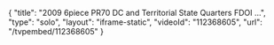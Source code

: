 {
    "title": "2009 6piece PR70 DC and Territorial State Quarters FDOI ...",
    "type": "solo",
    "layout": "iframe-static",
    "videoId": "112368605",
    "url": "\/tvpembed\/112368605"
}